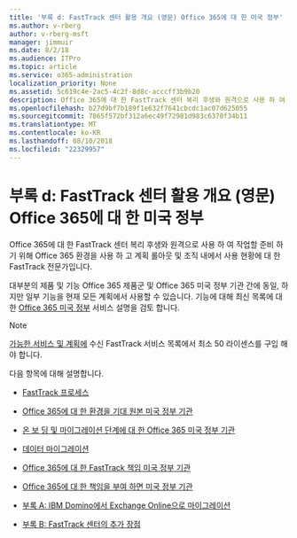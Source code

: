 ```yaml
---
title: '부록 d: FastTrack 센터 활용 개요 (영문) Office 365에 대 한 미국 정부'
ms.author: v-rberg
author: v-rberg-msft
manager: jimmuir
ms.date: 8/2/18
ms.audience: ITPro
ms.topic: article
ms.service: o365-administration
localization_priority: None
ms.assetid: 5c619c4e-2ac5-4c2f-8d8c-acccff3b9b20
description: Office 365에 대 한 FastTrack 센터 복리 후생와 원격으로 사용 하 여 작업할 준비 하기 위해 Office 365 환경을 사용 하 고 계획 롤아웃 및 조직 내에서 사용 현황에 대 한 FastTrack 전문가입니다.
ms.openlocfilehash: b27d9bf7b189f1e632f7641cbcdc1ac07d625055
ms.sourcegitcommit: 7865f572bf312a6ec49f72981d983c6370f34b11
ms.translationtype: MT
ms.contentlocale: ko-KR
ms.lasthandoff: 08/10/2018
ms.locfileid: "22329957"
---
```

# <a name="appendix-d-fasttrack-center-benefit-overview-for-office-365-us-government"></a>부록 d: FastTrack 센터 활용 개요 (영문) Office 365에 대 한 미국 정부

Office 365에 대 한 FastTrack 센터 복리 후생와 원격으로 사용 하 여 작업할 준비 하기 위해 Office 365 환경을 사용 하 고 계획 롤아웃 및 조직 내에서 사용 현황에 대 한 FastTrack 전문가입니다. 
  
대부분의 제품 및 기능 Office 365 제품군 및 Office 365 미국 정부 기관 간에 동일, 하지만 일부 기능을 현재 모든 계획에서 사용할 수 있습니다. 기능에 대해 최신 목록에 대 한 [Office 365 미국 정부](https://aka.ms/aboutgovcloud) 서비스 설명을 검토 합니다.

> [!NOTE]
>[가능한 서비스 및 계획에](eligible-services-and-plans.md) 수신 FastTrack 서비스 목록에서 최소 50 라이센스를 구입 해야 합니다.  

다음 항목에 대해 설명합니다.

- [FastTrack 프로세스](fasttrack-process.md)
    
- [Office 365에 대 한 환경을 기대 원본 미국 정부 기관](US-Gov-appendix-source-environment-expectations.md)
    
- [온 보 딩 및 마이그레이션 단계에 대 한 Office 365 미국 정부 기관](US-Gov-appendix-onboarding-and-migration.md)

- [데이터 마이그레이션](data-migration.md)
    
- [Office 365에 대 한 FastTrack 책임 미국 정부 기관](US-Gov-appendix-fasttrack-responsibilities.md)
    
- [Office 365에 대 한 책임을 부여 하면 미국 정부 기관](US-Gov-appendix-your-responsibilities.md)
 
- [부록 A: IBM Domino에서 Exchange Online으로 마이그레이션](from-ibm-domino-to-exchange-online.md)
    
- [부록 B: FastTrack 센터의 추가 장점](fasttrack-additional-benefits.md)


